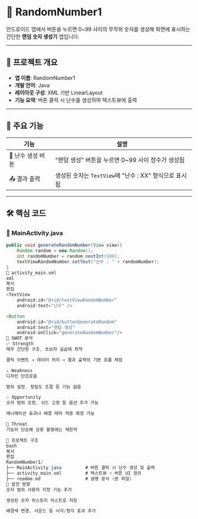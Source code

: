 # 🎲 RandomNumber1

안드로이드 앱에서 버튼을 누르면 0~99 사이의 무작위 숫자를 생성해 화면에 표시하는 간단한 **랜덤 숫자 생성기** 앱입니다.

---

## 📌 프로젝트 개요

- **앱 이름**: RandomNumber1
- **개발 언어**: Java
- **레이아웃 구성**: XML 기반 LinearLayout
- **기능 요약**: 버튼 클릭 시 난수를 생성하여 텍스트뷰에 출력

---

## 🧩 주요 기능

| 기능 | 설명 |
|------|------|
| 🔘 난수 생성 버튼 | "랜덤 생성" 버튼을 누르면 0~99 사이 정수가 생성됨 |
| 📤 결과 출력 | 생성된 숫자는 `TextView`에 "난수 : XX" 형식으로 표시됨 |

---

## 🛠️ 핵심 코드

### 📄 MainActivity.java

```java
public void generateRandomNumber(View view){
    Random random = new Random();
    int randomNumber = random.nextInt(100);
    textViewRandomNumber.setText("난수 : " + randomNumber);
}
🧱 activity_main.xml
xml
복사
편집
<TextView
    android:id="@+id/textViewRandomNumber"
    android:text="난수" />

<Button
    android:id="@+id/buttonGenerateRandom"
    android:text="랜덤 생성"
    android:onClick="generateRandomNumber"/>
🧠 SWOT 분석
✅ Strength
매우 간단한 구조, 초보자 실습에 최적

클릭 이벤트 → 데이터 처리 → 결과 출력의 기본 흐름 체험

⚠ Weakness
디자인 단조로움

범위 설정, 정밀도 조절 등 기능 없음

💡 Opportunity
숫자 범위 조정, 시드 고정 등 옵션 추가 가능

애니메이션 효과나 배경 테마 적용 확장 가능

🚫 Threat
기능이 단순해 상용 활용에는 제한적

📂 프로젝트 구조
bash
복사
편집
RandomNumber1/
├── MainActivity.java         # 버튼 클릭 시 난수 생성 및 출력
├── activity_main.xml         # 텍스트뷰 + 버튼 UI 정의
├── readme.md                 # 설명 문서 (본 파일)
🌱 발전 방향
숫자 범위 사용자 지정 기능 추가

생성된 숫자 히스토리 리스트로 저장

배경색 변경, 사운드 등 시각/청각 효과 추가
